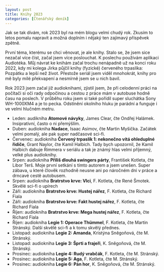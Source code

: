 ```yaml
---
layout: post
title: Knihy 2023
categories: [Čtenářský deník]
---
```


Jak se tak dívám, rok 2023 byl na mém blogu velmi chudý rok. Zkusím to letos pomalu napravit a možná doplním i nějaký ten zajímavý příspěvek zpětně.

První téma, kterému se chci věnovat, je ale knihy. Stalo se, že jsem sice nezačal více číst, začal jsem více poslouchat.
K poslechu používám aplikaci Audiotéka. Můj návrat ke knihám začal trochu nenápadně už na konci roku 2022, kdy mi 
kolega Jirka půjčil knihy (fyzické) červeného trpaslíka: Pozpátku a lepší než život. Přestože seriál jsem viděl 
mnohokrát, 
knihy pro mě byly milé překvapení a nesmírně jsem se u nich bavil.

Rok 2023 jsem začal již audioknihami, zjistil jsem, že při celodenní práci na počítači si oči rady odpočinou a 
cestou z práce mám v autobuse hodně času na poslech. V průběhu roku jsem si také pořídil super sluchátka Sony 
WH-1000XM4 a je to pecka. Odstínění okolního hluku je parádní a funguje i ve velmi hlučném metru.

* Leden: audikniha **Atomové návyky**, James Clear, čte Ondřej Halámek. Insiprativní, často o ni přemýšlím.
* Duben: audiokniha **Nadace**, Isaac Asimov, čte Martin Myšička. Začátek velmi pomalý, ale pak super nadčasové sci-fi.
* Červenec: audiokniha **Červený trpaslík 1: nekonečno vítá ohleduplné řidiče**, Grant Naylor, čte Kamil Halbich. Tady 
bych upozornil, že Kamil Halbich dabuje Rimmera v seriálu a tak je známý hlas velmi příjemný, velké plus audioknihy.
* Srpen: audiokniha **Příliš dlouhá swingers párty**, František Kotleta, čte Libor Terš. Moje první setkání s tímto 
autorem a jsem unešen. Super zábava, u které člověk rozhodně neusne ani po náročném dni v práce a drncavé cestě 
autobusem.
* Srpen: audiokniha **Bratrstvo krve: Vlci**, F. Kotleta, čte René Šmotek. Skvělé sci-fi o upírech
* Září: audiokniha **Bratrstvo krve: Hustej nářez**, F. Kotleta, čte Richard Fiala
* Září: audiokniha **Bratrstvo krve: Fakt hustej nářez**, F. Kotleta, čte Richard Fiala
* Říjen: audiokniha **Bratrstvo krve: Mega hustej nářez**, F. Kotleta, čte Richard Fiala
* Říjen: audiokniha **Legie 1: Operace Thümmel**, F. Kotleta, čte Martin Stránský. Další skvělé sci-fi a k tomu skvělý 
přednes.
* Listopad: audiokniha **Legie 2: Amanda**, Kristýna Sněgoňová, čte M. Stránský.
* Listopad: audiokniha **Legie 3: Šprti a frajeři**, K. Sněgoňová, čte M. Stránský.
* Prosinec: audiokniha **Legie 4: Rudý vrabčák**, F. Kotleta, čte M. Stránský.
* Prosinec: audiokniha **Legie 5: Aga**, F. Kotleta, čte M. Stránský.
* Prosinec: audiokniha **Legie 6: Pán hor**, K. Sněgoňová, čte M. Stránský.

